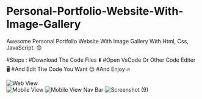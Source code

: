 # Personal-Portfolio-Website-With-Image-Gallery

Awesome Personal Portfolio Website With Image Gallery With Html, Css, JavaScript. 😊

 #Steps :
  #Download The Code Files ⬇️
    #Open VsCode Or Other Code Editer 🖥️
      #And Edit The Code You Want 😊
        #And Enjoy 🔥
      
 ![Web View](https://user-images.githubusercontent.com/95434428/144886101-aa09c78e-9e9e-461b-a3eb-cf2cc555ed75.png)    
![Mobile View](https://user-images.githubusercontent.com/95434428/144886455-b0aad8a7-09d7-4a88-8cfe-7165ab06a13b.png)
![Mobile View Nav Bar](https://user-images.githubusercontent.com/95434428/144886632-c52f4b29-5b78-4ae6-9d8e-b19a13d08c0d.png)
![Screenshot (9)](https://user-images.githubusercontent.com/95434428/144886155-4fc39954-4dd8-497d-a7cf-9b4a3f88619c.png)
